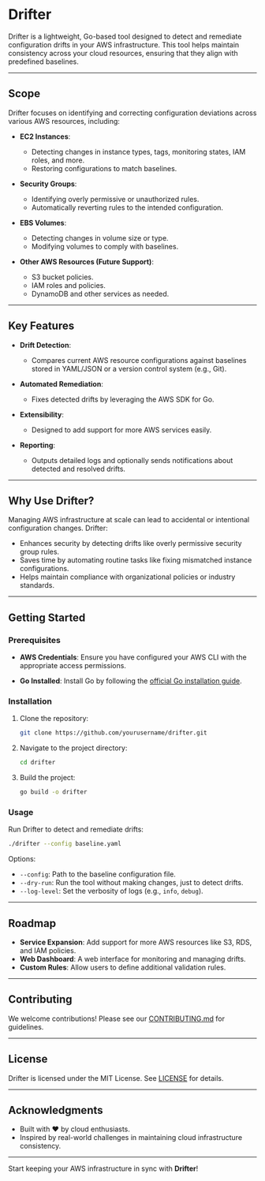 # Drifter

Drifter is a lightweight, Go-based tool designed to detect and remediate configuration drifts in your AWS infrastructure. This tool helps maintain consistency across your cloud resources, ensuring that they align with predefined baselines.

---

## Scope
Drifter focuses on identifying and correcting configuration deviations across various AWS resources, including:

- **EC2 Instances**:
  - Detecting changes in instance types, tags, monitoring states, IAM roles, and more.
  - Restoring configurations to match baselines.

- **Security Groups**:
  - Identifying overly permissive or unauthorized rules.
  - Automatically reverting rules to the intended configuration.

- **EBS Volumes**:
  - Detecting changes in volume size or type.
  - Modifying volumes to comply with baselines.

- **Other AWS Resources (Future Support)**:
  - S3 bucket policies.
  - IAM roles and policies.
  - DynamoDB and other services as needed.

---

## Key Features
- **Drift Detection**:
  - Compares current AWS resource configurations against baselines stored in YAML/JSON or a version control system (e.g., Git).

- **Automated Remediation**:
  - Fixes detected drifts by leveraging the AWS SDK for Go.

- **Extensibility**:
  - Designed to add support for more AWS services easily.

- **Reporting**:
  - Outputs detailed logs and optionally sends notifications about detected and resolved drifts.

---

## Why Use Drifter?
Managing AWS infrastructure at scale can lead to accidental or intentional configuration changes. Drifter:
- Enhances security by detecting drifts like overly permissive security group rules.
- Saves time by automating routine tasks like fixing mismatched instance configurations.
- Helps maintain compliance with organizational policies or industry standards.

---

## Getting Started
### Prerequisites
- **AWS Credentials**:
  Ensure you have configured your AWS CLI with the appropriate access permissions.

- **Go Installed**:
  Install Go by following the [official Go installation guide](https://go.dev/doc/install).

### Installation
1. Clone the repository:
   ```bash
   git clone https://github.com/yourusername/drifter.git
   ```
2. Navigate to the project directory:
   ```bash
   cd drifter
   ```
3. Build the project:
   ```bash
   go build -o drifter
   ```

### Usage
Run Drifter to detect and remediate drifts:
```bash
./drifter --config baseline.yaml
```

Options:
- `--config`: Path to the baseline configuration file.
- `--dry-run`: Run the tool without making changes, just to detect drifts.
- `--log-level`: Set the verbosity of logs (e.g., `info`, `debug`).

---

## Roadmap
- **Service Expansion**: Add support for more AWS resources like S3, RDS, and IAM policies.
- **Web Dashboard**: A web interface for monitoring and managing drifts.
- **Custom Rules**: Allow users to define additional validation rules.

---

## Contributing
We welcome contributions! Please see our [CONTRIBUTING.md](CONTRIBUTING.md) for guidelines.

---

## License
Drifter is licensed under the MIT License. See [LICENSE](LICENSE) for details.

---

## Acknowledgments
- Built with ❤️ by cloud enthusiasts.
- Inspired by real-world challenges in maintaining cloud infrastructure consistency.

---

Start keeping your AWS infrastructure in sync with **Drifter**!

